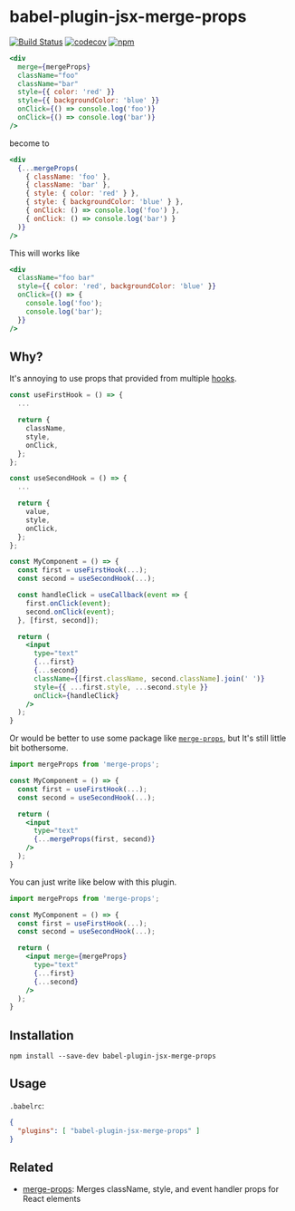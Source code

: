 # babel-plugin-jsx-merge-props

[![Build Status](https://travis-ci.org/hooriza/babel-plugin-jsx-merge-props.svg?branch=master)](https://travis-ci.org/hooriza/babel-plugin-jsx-merge-props)
[![codecov](https://codecov.io/gh/hooriza/babel-plugin-jsx-merge-props/branch/master/graph/badge.svg)](https://codecov.io/gh/hooriza/babel-plugin-jsx-merge-props)
[![npm](https://img.shields.io/npm/v/babel-plugin-jsx-merge-props.svg)](https://www.npmjs.com/package/babel-plugin-jsx-merge-props)

```jsx
<div
  merge={mergeProps}
  className="foo"
  className="bar"
  style={{ color: 'red' }}
  style={{ backgroundColor: 'blue' }}
  onClick={() => console.log('foo')}
  onClick={() => console.log('bar')}
/>
```

become to

```jsx
<div
  {...mergeProps(
    { className: 'foo' },
    { className: 'bar' },
    { style: { color: 'red' } },
    { style: { backgroundColor: 'blue' } },
    { onClick: () => console.log('foo') },
    { onClick: () => console.log('bar') }
  )}
/>
```

This will works like

```jsx
<div
  className="foo bar"
  style={{ color: 'red', backgroundColor: 'blue' }}
  onClick={() => {
    console.log('foo');
    console.log('bar');
  }}
/>
```

## Why?
It's annoying to use props that provided from multiple [hooks](https://reactjs.org/docs/hooks-intro.html).

```jsx
const useFirstHook = () => {
  ...

  return {
    className,
    style,
    onClick,
  };
};

const useSecondHook = () => {
  ...

  return {
    value,
    style,
    onClick,
  };
};
```

```jsx
const MyComponent = () => {
  const first = useFirstHook(...);
  const second = useSecondHook(...);

  const handleClick = useCallback(event => {
    first.onClick(event);
    second.onClick(event);
  }, [first, second]);

  return (
    <input
      type="text"
      {...first}
      {...second}
      className={[first.className, second.className].join(' ')}
      style={{ ...first.style, ...second.style }}
      onClick={handleClick}
    />
  );
}
```

Or would be better to use some package like [`merge-props`](https://github.com/andrewbranch/merge-props),
but It's still little bit bothersome.

```jsx
import mergeProps from 'merge-props';

const MyComponent = () => {
  const first = useFirstHook(...);
  const second = useSecondHook(...);

  return (
    <input
      type="text"
      {...mergeProps(first, second)}
    />
  );
}
```

You can just write like below with this plugin.

```jsx
import mergeProps from 'merge-props';

const MyComponent = () => {
  const first = useFirstHook(...);
  const second = useSecondHook(...);

  return (
    <input merge={mergeProps}
      type="text"
      {...first}
      {...second}
    />
  );
}
```

## Installation
```
npm install --save-dev babel-plugin-jsx-merge-props
```

## Usage
`.babelrc`:
```json
{
  "plugins": [ "babel-plugin-jsx-merge-props" ]
}
```

## Related
* [merge-props](https://github.com/andrewbranch/merge-props): Merges className, style, and event handler props for React elements
